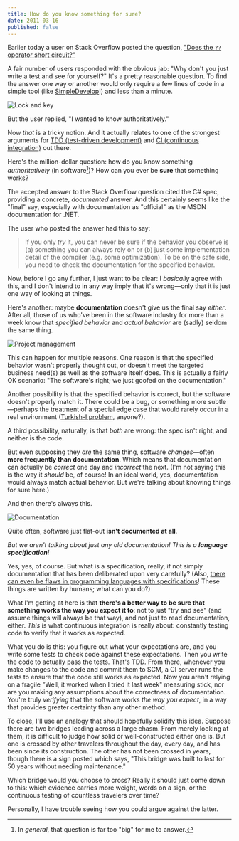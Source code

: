 ```yaml
---
title: How do you know something for sure?
date: 2011-03-16
published: false
---
```


Earlier today a user on Stack Overflow posted the question, ["Does the `??` operator short circuit?"](http://stackoverflow.com/questions/5318912/does-c-operator-short-circuit)

A fair number of users responded with the obvious jab: "Why don't you just write a test and see for yourself?" It's a pretty reasonable question. To find the answer one way or another would only require a few lines of code in a simple tool (like [SimpleDevelop](https://github.com/dtao/SimpleDevelop)!) and less than a minute.

![Lock and key](/images/lock-and-key.jpg)

But the user replied, "I wanted to know authoritatively."

Now *that* is a tricky notion. And it actually relates to one of the strongest arguments for [TDD (test-driven development)](http://en.wikipedia.org/wiki/Test-driven_development) and [CI (continuous integration)](http://en.wikipedia.org/wiki/Continuous_integration) out there.

Here's the million-dollar question: how do you know something *authoritatively* (in software[^tricky-question])? How can you ever be **sure** that something works?

The accepted answer to the Stack Overflow question cited the C# spec, providing a concrete, *documented* answer. And this certainly seems like the "final" say, especially with documentation as "official" as the MSDN documentation for .NET.

The user who posted the answer had this to say:

> If you only *try* it, you can never be sure if the behavior you observe is (a) something you can always rely on or (b) just some implementation detail of the compiler (e.g. some optimization). To be on the safe side, you need to check the documentation for the specified behavior.

Now, before I go any further, I just want to be clear: I *basically* agree with this, and I don't intend to in any way imply that it's wrong—only that it is just one way of looking at things.

Here's another: maybe **documentation** doesn't give us the final say *either*. After all, those of us who've been in the software industry for more than a week know that *specified behavior* and *actual behavior* are (sadly) seldom the same thing.

![Project management](/images/project-management-cartoon.png)

This can happen for multiple reasons. One reason is that the specified behavior wasn't properly thought out, or doesn't meet the targeted business need(s) as well as the software itself does. This is actually a fairly OK scenario: "The software's right; we just goofed on the documentation."

Another possibility is that the specified behavior is correct, but the software doesn't properly match it. There could be a bug, or something more subtle—perhaps the treatment of a special edge case that would rarely occur in a real environment ([Turkish-I problem](http://www.codinghorror.com/blog/2008/03/whats-wrong-with-turkey.html), anyone?).

A third possibility, naturally, is that *both* are wrong: the spec isn't right, and neither is the code.

But even supposing they *are* the same thing, software *changes*—often **more frequently than documentation**. Which means that documentation can actually be *correct* one day and *incorrect* the next. (I'm not saying this is the way it *should* be, of course! In an ideal world, yes, documentation would always match actual behavior. But we're talking about knowing things for sure here.)

And then there's always this.

![Documentation](/images/how-the-project-was-documented.png)

Quite often, software just flat-out **isn't documented at all**.

*But we aren't talking about just any old documentation! This is a **language specification**!*

Yes, yes, of course. But what is a specification, really, if not simply documentation that has been deliberated upon very carefully? (Also, [there can even be flaws in programming languages with specifications](http://stackoverflow.com/questions/4642665/why-does-capturing-a-mutable-struct-variable-inside-a-closure-within-a-using-stat)! These things are written by humans; what can you do?)

What I'm getting at here is that **there's a better way to be sure that something works the way you expect it to**: not to just "try and see" (and assume things will always be that way), and not just to read documentation, either. *This* is what continuous integration is really about: constantly testing code to verify that it works as expected.

What you do is this: you figure out what your expectations are, and you write some tests to check code against these expectations. Then you write the code to actually pass the tests. That's TDD. From there, whenever you make changes to the code and commit them to SCM, a CI server runs the tests to ensure that the code still works as expected. Now you aren't relying on a fragile "Well, it worked when I tried it last week" measuring stick, nor are you making any assumptions about the correctness of documentation. You're truly *verifying* that the software works *the way you expect*, in a way that provides greater certainty than any other method.

To close, I'll use an analogy that should hopefully solidify this idea. Suppose there are two bridges leading across a large chasm. From merely looking at them, it is difficult to judge how solid or well-constructed either one is. But one is crossed by other travelers throughout the day, every day, and has been since its construction. The other has not been crossed in years, though there is a sign posted which says, "This bridge was built to last for 50 years without needing maintenance."

Which bridge would you choose to cross? Really it should just come down to this: which evidence carries more weight, words on a sign, or the continuous testing of countless travelers over time?

Personally, I have trouble seeing how you could argue against the latter.

[^tricky-question]: In *general*, that question is far too "big" for me to answer.
